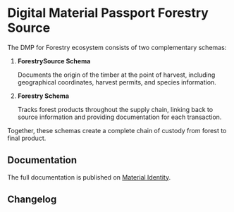# Digital Material Passport Forestry Source

The DMP for Forestry ecosystem consists of two complementary schemas:

1. **ForestrySource Schema** 
   
   Documents the origin of the timber at the point of harvest, including geographical coordinates, harvest permits, and species information.

2. **Forestry Schema**
   
   Tracks forest products throughout the supply chain, linking back to source information and providing documentation for each transaction.

Together, these schemas create a complete chain of custody from forest to final product. 

## Documentation

The full documentation is published on [Material Identity](https://material-identity.org/forestry).

## Changelog
